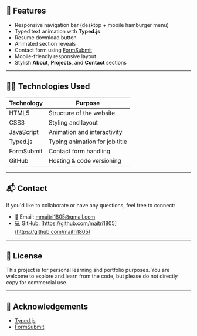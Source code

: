 ## 🚀 Features

- Responsive navigation bar (desktop + mobile hamburger menu)
- Typed text animation with **Typed.js**
- Resume download button
- Animated section reveals
- Contact form using [FormSubmit](https://formsubmit.co/)
- Mobile-friendly responsive layout
- Stylish **About**, **Projects**, and **Contact** sections

---

## 🧑‍💻 Technologies Used

| Technology | Purpose                        |
| ---------- | ------------------------------ |
| HTML5      | Structure of the website       |
| CSS3       | Styling and layout             |
| JavaScript | Animation and interactivity    |
| Typed.js   | Typing animation for job title |
| FormSubmit | Contact form handling          |
| GitHub     | Hosting & code versioning      |

---

## 📬 Contact

If you'd like to collaborate or have any questions, feel free to connect:

- 💌 Email: [mmaitri1805@gmail.com](mailto:mmaitri1805@gmail.com)
- 💻 GitHub: [https://github.com/maitri1805](https://github.com/maitri1805)

---

## 📜 License

This project is for personal learning and portfolio purposes. You are welcome to explore and learn from the code, but please do not directly copy for commercial use.

---

## 🙌 Acknowledgements

- [Typed.js](https://github.com/mattboldt/typed.js/)
- [FormSubmit](https://formsubmit.co/)
